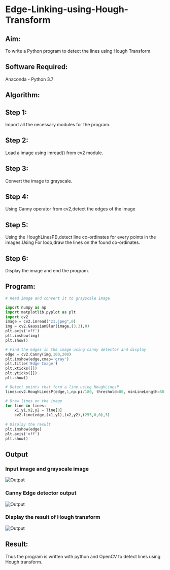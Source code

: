 # Edge-Linking-using-Hough-Transform
## Aim:
To write a Python program to detect the lines using Hough Transform.

## Software Required:
Anaconda - Python 3.7

## Algorithm:
## Step 1:
Import all the necessary modules for the program.

## Step 2:
Load a image using imread() from cv2 module.

## Step 3:
Convert the image to grayscale.

## Step 4:
Using Canny operator from cv2,detect the edges of the image

## Step 5:
Using the HoughLinesP(),detect line co-ordinates for every points in the images.Using For loop,draw the lines on the found co-ordinates.

## Step 6:
Display the image and end the program.


## Program:
```Python
# Read image and convert it to grayscale image

import numpy as np
import matplotlib.pyplot as plt
import cv2
image = cv2.imread("z1.jpeg",0)
img = cv2.GaussianBlur(image,(3,3),0)
plt.axis('off')
plt.imshow(img)
plt.show()

# Find the edges in the image using canny detector and display
edge = cv2.Canny(img,100,200)
plt.imshow(edge,cmap='gray')
plt.title('Edge Image')
plt.xticks([])
plt.yticks([])
plt.show()

# Detect points that form a line using HoughLinesP
lines=cv2.HoughLinesP(edge,1,np.pi/180, threshold=80, minLineLength=50,maxLineGap=250)

# Draw lines on the image
for line in lines:
    x1,y1,x2,y2 = line[0]
    cv2.line(edge,(x1,y1),(x2,y2),(255,0,0),3)
    
# Display the result
plt.imshow(edge)
plt.axis('off')
plt.show()


```
## Output

### Input image and grayscale image
![Output](?raw=true)

### Canny Edge detector output
![Output](?raw=true)


### Display the result of Hough transform
![Output](?raw=true)



## Result:
Thus the program is written with python and OpenCV to detect lines using Hough transform. 
